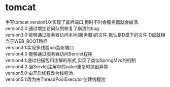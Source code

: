 # tomcat
手写tomcat
version1.0:实现了监听端口,但时不时会服务器就会崩溃.<br>
version2.0:通过增加访问队列修复了崩溃的bug.<br>
version3.0:能够通过服务器访问本地(服务器)的文件,默认是D盘下的文件,D盘就相当于WEB_ROOT路径<br>
version3.1:实现多线程bio监听端口<br>
version4.0:能够通过服务器访问Servlet程序<br>
version4.1:通过扫描包和注解的形式,实现了类似SpringMvc的机制<br>
version4.2:当Servlet注解中的value重复时抛出异常<br>
version5.0:由开启线程改为线程池.<br>
version5.1:改为由ThreadPoolExecutor创建线程池